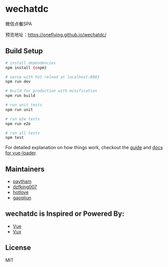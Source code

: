 # wechatdc
微信点餐SPA

预览地址：https://oneflying.github.io/wechatdc/

## Build Setup

``` bash
# install dependencies
npm install (cnpm)

# serve with hot reload at localhost:8083
npm run dev

# build for production with minification
npm run build

# run unit tests
npm run unit

# run e2e tests
npm run e2e

# run all tests
npm test
```

For detailed explanation on how things work, checkout the [guide](http://vuejs-templates.github.io/webpack/) and [docs for vue-loader](http://vuejs.github.io/vue-loader).

## Maintainers
+ [paytham](https://github.com/paytham)
+ [dzfking007](https://github.com/dzfking007)
+ [hotlove](https://github.com/hotlove)
+ [gaoqijun](https://github.com/gaoqijun)

## wechatdc is Inspired or Powered By:
+ [Vue](https://github.com/vuejs/vue)
+ [Vux](https://github.com/airyland/vux)

## License

MIT
